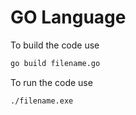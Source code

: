 # GO Language

To build the code use 

```bash
go build filename.go 
```

To run the code use 

```
./filename.exe
```


